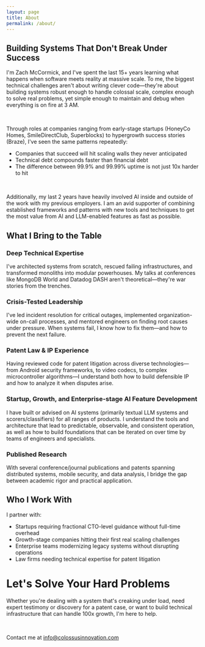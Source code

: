 ```yaml
---
layout: page
title: About
permalink: /about/
---
```


## Building Systems That Don't Break Under Success

I'm Zach McCormick, and I've spent the last 15+ years learning what happens when software meets reality at massive scale. To me, the biggest technical challenges aren't about writing clever code—they're about building systems robust enough to handle colossal scale, complex enough to solve real problems, yet simple enough to maintain and debug when everything is on fire at 3 AM.

<br>

Through roles at companies ranging from early-stage startups (HoneyCo Homes, SmileDirectClub, Superblocks) to hypergrowth success stories (Braze), I've seen the same patterns repeatedly:

* Companies that succeed will hit scaling walls they never anticipated 
* Technical debt compounds faster than financial debt 
* The difference between 99.9% and 99.99% uptime is not just 10x harder to hit

<br>

Additionally, my last 2 years have heavily involved AI inside and outside of the work with my previous employers. I am an avid supporter of combining established frameworks and patterns with new tools and techniques to get the most value from AI and LLM-enabled features as fast as possible.

## What I Bring to the Table

### Deep Technical Expertise

I've architected systems from scratch, rescued failing infrastructures, and transformed monoliths into modular powerhouses. My talks at conferences like MongoDB World and Datadog DASH aren't theoretical—they're war stories from the trenches.

### Crisis-Tested Leadership

I've led incident resolution for critical outages, implemented organization-wide on-call processes, and mentored engineers on finding root causes under pressure. When systems fail, I know how to fix them—and how to prevent the next failure.

### Patent Law & IP Experience

Having reviewed code for patent litigation across diverse technologies—from Android security frameworks, to video codecs, to complex microcontroller algorithms—I understand both how to build defensible IP and how to analyze it when disputes arise.

### Startup, Growth, and Enterprise-stage AI Feature Development

I have built or advised on AI systems (primarily textual LLM systems and scorers/classifiers) for all ranges of products. I understand the tools and architecture that lead to predictable, observable, and consistent operation, as well as how to build foundations that can be iterated on over time by teams of engineers and specialists.

### Published Research 

With several conference/journal publications and patents spanning distributed systems, mobile security, and data analysis, I bridge the gap between academic rigor and practical application.

## Who I Work With

I partner with:

* Startups requiring fractional CTO-level guidance without full-time overhead
* Growth-stage companies hitting their first real scaling challenges
* Enterprise teams modernizing legacy systems without disrupting operations
* Law firms needing technical expertise for patent litigation

# Let's Solve Your Hard Problems

Whether you're dealing with a system that's creaking under load, need expert testimony or discovery for a patent case, or want to build technical infrastructure that can handle 100x growth, I'm here to help.

<br>

Contact me at [info@colossusinnovation.com](mailto:info@colossusinnovation.com)
